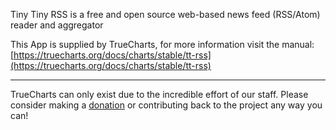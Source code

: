 Tiny Tiny RSS is a free and open source web-based news feed (RSS/Atom) reader and aggregator

This App is supplied by TrueCharts, for more information visit the manual: [https://truecharts.org/docs/charts/stable/tt-rss](https://truecharts.org/docs/charts/stable/tt-rss)

---

TrueCharts can only exist due to the incredible effort of our staff.
Please consider making a [donation](https://truecharts.org/docs/about/sponsor) or contributing back to the project any way you can!
